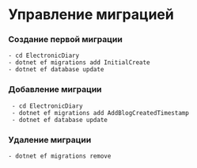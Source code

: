 ﻿# Управление миграцией

### Создание первой миграции
~~~
- cd ElectronicDiary
- dotnet ef migrations add InitialCreate
- dotnet ef database update
~~~

### Добавление миграции
~~~
 - cd ElectronicDiary
 - dotnet ef migrations add AddBlogCreatedTimestamp
 - dotnet ef database update
~~~

### Удаление миграции
~~~
- dotnet ef migrations remove
~~~